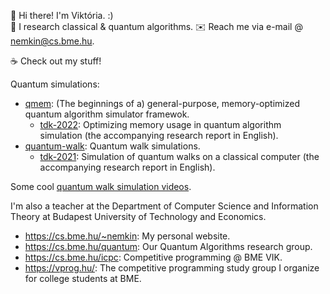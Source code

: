 :wave: Hi there! I'm Viktória. :)  
:telescope: I research classical & quantum algorithms.
:envelope: Reach me via e-mail @ nemkin@cs.bme.hu.

:coffee: Check out my stuff!

Quantum simulations:

- [qmem](https://github.com/nemkin/qmem): (The beginnings of a) general-purpose, memory-optimized quantum algorithm simulator framewok.
  - [tdk-2022](https://github.com/nemkin/tdk-2022): Optimizing memory usage in quantum algorithm simulation (the accompanying research report in English).
- [quantum-walk](https://github.com/nemkin/quantum-walk): Quantum walk simulations.
  - [tdk-2021](https://github.com/nemkin/tdk-2021): Simulation of quantum walks on a classical computer (the accompanying research report in English).

Some cool [quantum walk simulation videos](https://nemk.in/quantum).

I'm also a teacher at the Department of Computer Science and Information Theory at Budapest University of Technology and Economics.

- https://cs.bme.hu/~nemkin: My personal website.
- https://cs.bme.hu/quantum: Our Quantum Algorithms research group.
- https://cs.bme.hu/icpc: Competitive programming @ BME VIK.
- https://vprog.hu/: The competitive programming study group I organize for college students at BME.
